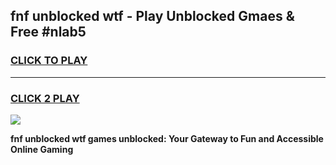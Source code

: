 
## fnf unblocked wtf - Play Unblocked Gmaes & Free #nlab5
<h3>
<a href="https://news.freeplayer.one?title=fnf_unblocked_wtf&ref=24F">CLICK TO PLAY</a></h3>
<hr>

<h3>
<a href="https://news.freeplayer.one?title=fnf_unblocked_wtf&ref=24F">CLICK 2 PLAY</a>
  
</h3>

<a href="https://news.freeplayer.one?title=fnf_unblocked_wtf&ref=24F/"><img src="https://clearcache.store/games.png"></a>


**fnf unblocked wtf games unblocked: Your Gateway to Fun and Accessible Online Gaming**
